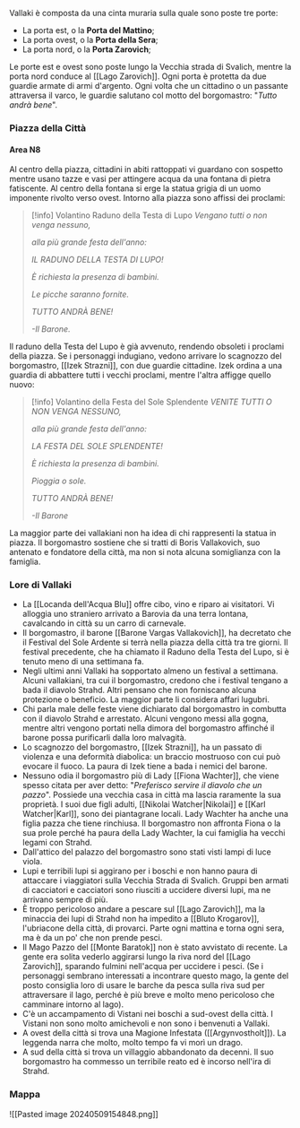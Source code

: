 Vallaki è composta da una cinta muraria sulla quale sono poste tre porte:
* La porta est, o la **Porta del Mattino**;
* La porta ovest, o la **Porta della Sera**;
* La porta nord, o la **Porta Zarovich**;

Le porte est e ovest sono poste lungo la Vecchia strada di Svalich, mentre la porta nord conduce al [[Lago Zarovich]].
Ogni porta è protetta da due guardie armate di armi d'argento. Ogni volta che un cittadino o un passante attraversa il varco, le guardie salutano col motto del borgomastro: "*Tutto andrà bene*".

### Piazza della Città
#### Area N8
Al centro della piazza, cittadini in abiti rattoppati vi guardano con sospetto mentre usano tazze e vasi per attingere acqua da una fontana di pietra fatiscente. Al centro della fontana si erge la statua grigia di un uomo imponente rivolto verso ovest. Intorno alla piazza sono affissi dei proclami:

> [!info] Volantino Raduno della Testa di Lupo
> *Vengano tutti o non venga nessuno,*
> 
> *alla più grande festa dell'anno:*
> 
> *IL RADUNO DELLA TESTA DI LUPO!*
> 
> *È richiesta la presenza di bambini.*
> 
> *Le picche saranno fornite.*
> 
> *TUTTO ANDRÀ BENE!*
> 
> *-Il Barone.*

Il raduno della Testa del Lupo è già avvenuto, rendendo obsoleti i proclami della piazza. Se i personaggi indugiano, vedono arrivare lo scagnozzo del borgomastro, [[Izek Strazni]], con due guardie cittadine. Izek ordina a una guardia di abbattere tutti i vecchi proclami, mentre l'altra affigge quello nuovo:

> [!info] Volantino della Festa del Sole Splendente
> *VENITE TUTTI O NON VENGA NESSUNO,*
> 
> *alla più grande festa dell'anno:* 
> 
> *LA FESTA DEL SOLE SPLENDENTE!*
> 
> *È richiesta la presenza di bambini.*
> 
> *Pioggia o sole.* 
> 
> *TUTTO ANDRÀ BENE!*
> 
> *-Il Barone*

La maggior parte dei vallakiani non ha idea di chi rappresenti la statua in piazza. Il borgomastro sostiene che si tratti di Boris Vallakovich, suo antenato e fondatore della città, ma non si nota alcuna somiglianza con la famiglia.

### Lore di Vallaki

- La [[Locanda dell'Acqua Blu]] offre cibo, vino e riparo ai visitatori. Vi alloggia uno straniero arrivato a Barovia da una terra lontana, cavalcando in città su un carro di carnevale.
- Il borgomastro, il barone [[Barone Vargas Vallakovich]], ha decretato che il Festival del Sole Ardente si terrà nella piazza della città tra tre giorni. Il festival precedente, che ha chiamato il Raduno della Testa del Lupo, si è tenuto meno di una settimana fa.
- Negli ultimi anni Vallaki ha sopportato almeno un festival a settimana. Alcuni vallakiani, tra cui il borgomastro, credono che i festival tengano a bada il diavolo Strahd. Altri pensano che non forniscano alcuna protezione o beneficio. La maggior parte li considera affari lugubri.
- Chi parla male delle feste viene dichiarato dal borgomastro in combutta con il diavolo Strahd e arrestato. Alcuni vengono messi alla gogna, mentre altri vengono portati nella dimora del borgomastro affinché il barone possa purificarli dalla loro malvagità.
- Lo scagnozzo del borgomastro, [[Izek Strazni]], ha un passato di violenza e una deformità diabolica: un braccio mostruoso con cui può evocare il fuoco. La paura di Izek tiene a bada i nemici del barone.
- Nessuno odia il borgomastro più di Lady [[Fiona Wachter]], che viene spesso citata per aver detto: "*Preferisco servire il diavolo che un pazzo*". 
  Possiede una vecchia casa in città ma lascia raramente la sua proprietà. I suoi due figli adulti, [[Nikolai Watcher|Nikolai]] e [[Karl Watcher|Karl]], sono dei piantagrane locali. Lady Wachter ha anche una figlia pazza che tiene rinchiusa. Il borgomastro non affronta Fiona o la sua prole perché ha paura della Lady Wachter, la cui famiglia ha vecchi legami con Strahd.
- Dall'attico del palazzo del borgomastro sono stati visti lampi di luce viola.
- Lupi e terribili lupi si aggirano per i boschi e non hanno paura di attaccare i viaggiatori sulla Vecchia Strada di Svalich. Gruppi ben armati di cacciatori e cacciatori sono riusciti a uccidere diversi lupi, ma ne arrivano sempre di più.
- È troppo pericoloso andare a pescare sul [[Lago Zarovich]], ma la minaccia dei lupi di Strahd non ha impedito a [[Bluto Krogarov]], l'ubriacone della città, di provarci. Parte ogni mattina e torna ogni sera, ma è da un po' che non prende pesci.
- Il Mago Pazzo del [[Monte Baratok]] non è stato avvistato di recente. La gente era solita vederlo aggirarsi lungo la riva nord del [[Lago Zarovich]], sparando fulmini nell'acqua per uccidere i pesci. (Se i personaggi sembrano interessati a incontrare questo mago, la gente del posto consiglia loro di usare le barche da pesca sulla riva sud per attraversare il lago, perché è più breve e molto meno pericoloso che camminare intorno al lago).
- C'è un accampamento di Vistani nei boschi a sud-ovest della città. I Vistani non sono molto amichevoli e non sono i benvenuti a Vallaki.
- A ovest della città si trova una Magione Infestata ([[Argynvostholt]]). La leggenda narra che molto, molto tempo fa vi morì un drago.
- A sud della città si trova un villaggio abbandonato da decenni. Il suo borgomastro ha commesso un terribile reato ed è incorso nell'ira di Strahd.

### Mappa
![[Pasted image 20240509154848.png]]